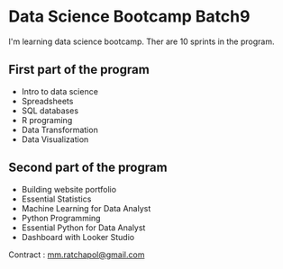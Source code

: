 # Data Science Bootcamp Batch9

I'm learning data science bootcamp. Ther are 10 sprints in the program.

## First part of the program

- Intro to data science
- Spreadsheets
- SQL databases
- R programing
- Data Transformation
- Data Visualization

## Second part of the program

- Building website portfolio
- Essential Statistics
- Machine Learning for Data Analyst
- Python Programming
- Essential Python for Data Analyst
- Dashboard with Looker Studio

Contract : mm.ratchapol@gmail.com
